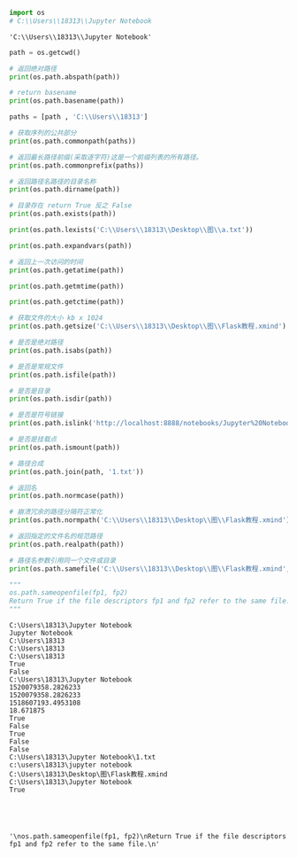 

```python
import os
# C:\\Users\\18313\\Jupyter Notebook
```




    'C:\\Users\\18313\\Jupyter Notebook'




```python
path = os.getcwd()

# 返回绝对路径
print(os.path.abspath(path))

# return basename
print(os.path.basename(path))

paths = [path , 'C:\\Users\\18313']

# 获取序列的公共部分
print(os.path.commonpath(paths))

# 返回最长路径前缀(采取逐字符)这是一个前缀列表的所有路径。
print(os.path.commonprefix(paths))

# 返回路径名路径的目录名称
print(os.path.dirname(path))

# 目录存在 return True 反之 False
print(os.path.exists(path))

print(os.path.lexists('C:\\Users\\18313\\Desktop\\图\\a.txt'))

print(os.path.expandvars(path))

# 返回上一次访问的时间
print(os.path.getatime(path))

print(os.path.getmtime(path))

print(os.path.getctime(path))

# 获取文件的大小 kb x 1024
print(os.path.getsize('C:\\Users\\18313\\Desktop\\图\\Flask教程.xmind') / 1024)

# 是否是绝对路径
print(os.path.isabs(path))

# 是否是常规文件
print(os.path.isfile(path))

# 是否是目录
print(os.path.isdir(path))

# 是否是符号链接
print(os.path.islink('http://localhost:8888/notebooks/Jupyter%20Notebook/os.path.ipynb'))

# 是否是挂载点
print(os.path.ismount(path))

# 路径合成
print(os.path.join(path, '1.txt'))

# 返回名
print(os.path.normcase(path))

# 崩溃冗余的路径分隔符正常化
print(os.path.normpath('C:\\Users\\18313\\Desktop\\图\\Flask教程.xmind'))

# 返回指定的文件名的规范路径
print(os.path.realpath(path))

# 路径名参数引用同一个文件或目录
print(os.path.samefile('C:\\Users\\18313\\Desktop\\图\\Flask教程.xmind', 'C:\\Users\\18313\\Desktop\\图\\Flask教程.xmind'))

"""
os.path.sameopenfile(fp1, fp2)
Return True if the file descriptors fp1 and fp2 refer to the same file.
"""
```

    C:\Users\18313\Jupyter Notebook
    Jupyter Notebook
    C:\Users\18313
    C:\Users\18313
    C:\Users\18313
    True
    False
    C:\Users\18313\Jupyter Notebook
    1520079358.2826233
    1520079358.2826233
    1518607193.4953108
    18.671875
    True
    False
    True
    False
    False
    C:\Users\18313\Jupyter Notebook\1.txt
    c:\users\18313\jupyter notebook
    C:\Users\18313\Desktop\图\Flask教程.xmind
    C:\Users\18313\Jupyter Notebook
    True
    




    '\nos.path.sameopenfile(fp1, fp2)\nReturn True if the file descriptors fp1 and fp2 refer to the same file.\n'


